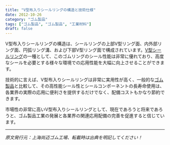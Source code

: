```yaml
---
title: "V型布入りシールリングの構造と技術仕様"
date: 2012-10-26
category: "ゴム製品"
tags: ["ゴム製品", "ゴム製品", "工業材料"]
draft: false
---
```


V型布入りシールリングの構造は、シールリングの上部V型リング面、内外部リング面、円弧リング溝、および下部V型リング面で構成されています。[V型シールリング](http://www.smpolymer.com/)の一種として、このゴムリングのシール性能は非常に優れており、高度なシールを必要とする様々な環境での応用性能を大幅に向上させることができます。

技術的に言えば、V型布入りシールリングは非常に実用性が高く、一般的な[ゴム製品](http://www.smpolymer.com/xiangjiaozhipin/)と比較して、その高性能シール性とシールコンポーネントの長寿命使用は、各業界の実際の応用に便利さを提供するだけでなく、配備コストもかなり節約できます。

市場性の非常に高いV型布入りシールリングとして、現在であろうと将来であろうと、ゴム製品工業の発展と各業界の関連応用配備の完善を促進すると信じています。

---

*原文発行元：上海尚迈ゴム工場、転載時は出典を明記してください！*